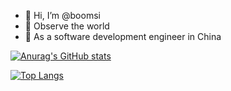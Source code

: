 - 👋 Hi, I’m @boomsi
- 👀 Observe the world
- 🌱 As a software development engineer in China

<!---
boomsi/boomsi is a ✨ special ✨ repository because its `README.md` (this file) appears on your GitHub profile.
You can click the Preview link to take a look at your changes.
--->

[![Anurag's GitHub stats](https://github-readme-stats.vercel.app/api?username=boomsi&hide=stars,contribs)](https://github.com/anuraghazra/github-readme-stats)

[![Top Langs](https://github-readme-stats.vercel.app/api/top-langs/?username=boomsi&layout=compact)](https://github.com/anuraghazra/github-readme-stats)
